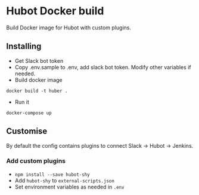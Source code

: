 # Hubot Docker build

Build Docker image for Hubot with custom plugins.


## Installing

- Get Slack bot token
- Copy .env.sample to .env, add slack bot token. Modify other variables if needed.
- Build docker image

```
docker build -t huber .
```

- Run it
```
docker-compose up
```


## Customise

By default the config contains plugins to connect Slack -> Hubot -> Jenkins.


### Add custom plugins

- `npm install --save hubot-shy`
- Add `hubot-shy` to `external-scripts.json`
- Set environment variables as needed in `.env`